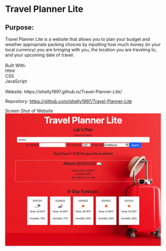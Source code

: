 <h1>Travel Planner Lite</h1>
<h2>Purpose:</h2>
Travel Planner Lite is a website that allows you to plan your budget and weather appropriate packing choices by inputting how much money (in your local currency) you are bringing with you, the location you are traveling to, and your upcoming date of travel.
<br><br>
Built With:<br>
Html<br>
CSS<br>
JavaScript<br>

<br>
Website: https://ishelly1997.github.io/Travel-Planner-Lite/

Repository: https://github.com/ishelly1997/Travel-Planner-Lite<br>


Screen Shot of Website<br>
<img src="./assets/images/screenshot.png" alt="screenshot">